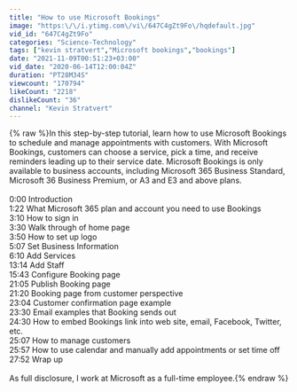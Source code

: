 ```yaml
---
title: "How to use Microsoft Bookings"
image: "https:\/\/i.ytimg.com\/vi\/647C4gZt9Fo\/hqdefault.jpg"
vid_id: "647C4gZt9Fo"
categories: "Science-Technology"
tags: ["kevin stratvert","Microsoft bookings","bookings"]
date: "2021-11-09T00:51:23+03:00"
vid_date: "2020-06-14T12:00:04Z"
duration: "PT28M34S"
viewcount: "170794"
likeCount: "2218"
dislikeCount: "36"
channel: "Kevin Stratvert"
---
```

{% raw %}In this step-by-step tutorial, learn how to use Microsoft Bookings to schedule and manage appointments with customers. With Microsoft Bookings, customers can choose a service, pick a time, and receive reminders leading up to their service date. Microsoft Bookings is only available to business accounts, including Microsoft 365 Business Standard, Microsoft 36 Business Premium, or A3 and E3 and above plans.<br /><br />0:00 Introduction<br />1:22 What Microsoft 365 plan and account you need to use Bookings<br />3:10 How to sign in<br />3:30 Walk through of home page<br />3:50 How to set up logo<br />5:07 Set Business Information<br />6:10 Add Services<br />13:14 Add Staff<br />15:43 Configure Booking page<br />21:05 Publish Booking page<br />21:20 Booking page from customer perspective<br />23:04 Customer confirmation page example<br />23:30 Email examples that Booking sends out<br />24:30 How to embed Bookings link into web site, email, Facebook, Twitter, etc.<br />25:07 How to manage customers<br />25:57 How to use calendar and manually add appointments or set time off<br />27:52 Wrap up<br /><br />As full disclosure, I work at Microsoft as a full-time employee.{% endraw %}
